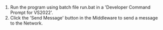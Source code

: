 1. Run the program using batch file run.bat in a 'Developer Command Prompt for VS2022'.
2. Click the 'Send Message' button in the Middleware to send a message to the Network. 